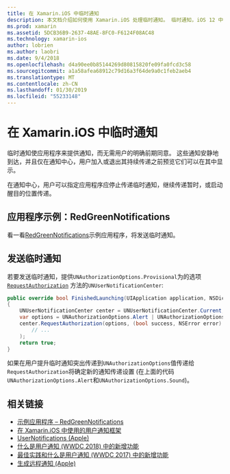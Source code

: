 ```yaml
---
title: 在 Xamarin.iOS 中临时通知
description: 本文档介绍如何使用 Xamarin.iOS 处理临时通知。 临时通知，iOS 12 中, 引入了允许应用程序发送静默通知而无需显式用户权限。
ms.prod: xamarin
ms.assetid: 5DCB36B9-2637-48AE-8FC0-F6124F08AC48
ms.technology: xamarin-ios
author: lobrien
ms.author: laobri
ms.date: 9/4/2018
ms.openlocfilehash: d4a90ee0b85144269d80815820fe09fa0fcd3c58
ms.sourcegitcommit: a1a58afea68912c79d16a3f64de9a0c1feb2aeb4
ms.translationtype: MT
ms.contentlocale: zh-CN
ms.lasthandoff: 01/30/2019
ms.locfileid: "55233148"
---
```

# <a name="provisional-notifications-in-xamarinios"></a>在 Xamarin.iOS 中临时通知

临时通知使应用程序来提供通知，而无需用户的明确前期同意。 这些通知安静地到达，并且仅在通知中心，用户加入或退出其持续传递之前预览它们可以在其中显示。

在通知中心，用户可以指定应用程序应停止传递临时通知，继续传递暂时，或启动醒目的位置传递。

## <a name="sample-app-redgreennotifications"></a>应用程序示例：RedGreenNotifications

看一看[RedGreenNotifications](https://developer.xamarin.com/samples/monotouch/iOS12/RedGreenNotifications)示例应用程序，将发送临时通知。

## <a name="sending-provisional-notifications"></a>发送临时通知

若要发送临时通知，提供`UNAuthorizationOptions.Provisional`为的选项 [`RequestAuthorization`](xref:UserNotifications.UNUserNotificationCenter.RequestAuthorization*)
方法的`UNUserNotificationCenter`:

```csharp
public override bool FinishedLaunching(UIApplication application, NSDictionary launchOptions)
{
    UNUserNotificationCenter center = UNUserNotificationCenter.Current;
    var options = UNAuthorizationOptions.Alert | UNAuthorizationOptions.Sound | UNAuthorizationOptions.Provisional;
    center.RequestAuthorization(options, (bool success, NSError error) => {
        // ...
    );
    return true;
}
```

如果在用户提升临时通知突出传递到`UNAuthorizationOptions`值传递给`RequestAuthorization`将确定新的通知传递设置 (在上面的代码`UNAuthorizationOptions.Alert`和`UNAuthorizationOptions.Sound`)。

## <a name="related-links"></a>相关链接

- [示例应用程序 – RedGreenNotifications](https://developer.xamarin.com/samples/monotouch/iOS12/RedGreenNotifications)
- [在 Xamarin.iOS 中使用的用户通知框架](~/ios/platform/user-notifications/index.md)
- [UserNotifications (Apple)](https://developer.apple.com/documentation/usernotifications?language=objc)
- [什么是用户通知 (WWDC 2018) 中的新增功能](https://developer.apple.com/videos/play/wwdc2018/710/)
- [最佳实践和什么是用户通知 (WWDC 2017) 中的新增功能](https://developer.apple.com/videos/play/wwdc2017/708/)
- [生成远程通知 (Apple)](https://developer.apple.com/documentation/usernotifications/setting_up_a_remote_notification_server/generating_a_remote_notification)
